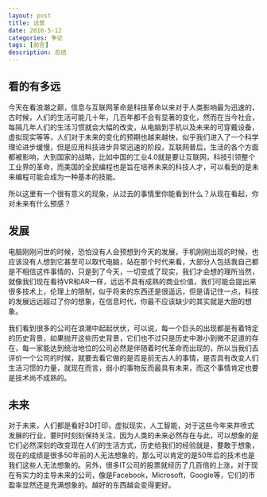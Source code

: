 ```yaml
---
layout: post
title: 远景
date: 2016-5-12
categories: 争论
tags: [前言]
description: 总结
---
```


## 看的有多远

今天在看浪潮之巅，信息与互联网革命是科技革命以来对于人类影响最为迅速的，古时候，人们的生活可能几十年，几百年都不会有显著的变化，然而在当今社会，每隔几年人们的生活习惯就会大幅的改变，从电脑到手机以及未来的可穿戴设备，虚拟现实等等，人们对于未来的变化的预期也越来越快，似乎我们进入了一个科学理论进步缓慢，但是应用科技进步异常迅速的阶段，互联网普后，生活的各个方面都被影响，大到国家的战略，比如中国的工业4.0就是要让互联网，科技引领整个工业界的革命，而美国的全民编程也是旨在培养未来的科技人才，可以看到的是未来编程可能会成为一种基本的技能。

所以这里有一个很有意义的现象，从过去的事情里你能看到什么？从现在看起，你对未来有什么预感？


## 发展

电脑刚刚问世的时候，恐怕没有人会预想到今天的发展，手机刚刚出现的时候，也应该没有人想到它甚至可以取代电脑，站在那个时代来看，大部分人包括我自己都是不相信这件事情的，只是到了今天，一切变成了现实，我们才会想的理所当然，就像我们现在看待VR和AR一样，远远不具有成熟的商业价值，我们可能会提出来很多技术上，伦理上的限制，似乎将来的东西还是很遥远，但是请记住一点，科技的发展远远超过了你的想象，在信息时代，你最不应该缺少的其实就是大胆的想象。

我们看到很多的公司在浪潮中起起伏伏，可以说，每一个巨头的出现都是有着特定的历史背景，如果抛开这些历史背景，它们也不过只是历史中渺小到微不足道的存在，每一家能达到统治地位的公司必然是伴随着时代革命而出现的，所以当我们去评价一个公司的时候，就要去看它做的是否是前无古人的事情，是否具有改变人们生活习惯的力量，就现在而言，弱小的事物反而最具有未来，而这个事情肯定也要是技术尚不成熟的。

## 未来

对于未来，人们都是看好3D打印，虚拟现实，人工智能，对于这些今年来井喷式发展的行业，要时时刻刻保持关注，因为人类的未来必然存在与此，可以想象的是它们必然深刻的改变现在人们的生活方式，历史给我们的经验就是，要敢于想象，现在的成绩是很多50年前的人无法想象的，那么可以肯定的是50年后的技术也是我们这些人无法想象的。另外，很多IT公司的股票就经历了几百倍的上涨，对于现在有实力的主导未来的公司，像是Facebook，Microsoft，Google等，它们的市盈率显然还是充满想象的。越好的东西越会变得更好。







